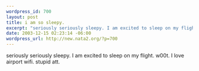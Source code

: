 ```yaml
--- 
wordpress_id: 700
layout: post
title: i am so sleepy.
excerpt: "seriously seriously sleepy. I am excited to sleep on my flight. w00t. I love airport wifi. stupid att. "
date: 2003-12-15 02:23:14 -06:00
wordpress_url: http://new.nata2.org/?p=700
---
```

seriously seriously sleepy. I am excited to sleep on my flight. w00t. I love airport wifi. stupid att. 
